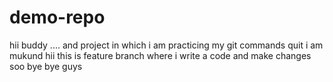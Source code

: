 # demo-repo
hii buddy ....
and project in which i am practicing 
my git commands
quit
 i am mukund
 hii this is feature branch where i write a code and make changes soo bye bye guys
